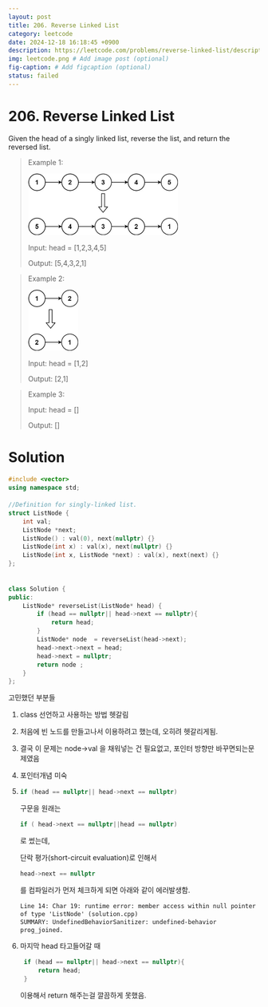 ```yaml
---
layout: post
title: 206. Reverse Linked List
category: leetcode
date: 2024-12-18 16:18:45 +0900
description: https://leetcode.com/problems/reverse-linked-list/description/
img: leetcode.png # Add image post (optional)
fig-caption: # Add figcaption (optional)
status: failed
---
```


            
# 206. Reverse Linked List

Given the head of a singly linked list, reverse the list, and return the reversed list.



> Example 1:
> 
> <img src="../imgs/rev1ex1.jpg" alt="rev1ex1" width="300"/>
> 
> Input: head = [1,2,3,4,5]
> 
> Output: [5,4,3,2,1]




> Example 2:
> 
> <img src="../imgs/rev1ex2.jpg" alt="rev1ex2" width="100"/>
> 
> Input: head = [1,2]
> 
> Output: [2,1]

> Example 3:
> 
> Input: head = []
> 
> Output: []

# Solution

```cpp
#include <vector>
using namespace std;

//Definition for singly-linked list.
struct ListNode {
    int val;
    ListNode *next;
    ListNode() : val(0), next(nullptr) {}
    ListNode(int x) : val(x), next(nullptr) {}
    ListNode(int x, ListNode *next) : val(x), next(next) {}
};


class Solution {
public:
    ListNode* reverseList(ListNode* head) {
        if (head == nullptr|| head->next == nullptr){
            return head;
        }
        ListNode* node  = reverseList(head->next);
        head->next->next = head;
        head->next = nullptr;
        return node ;
    }
};

```

고민했던 부분들
1. class 선언하고 사용하는 방법 헷갈림
   
2. 처음에 빈 노드를 만들고나서 이용하려고 했는데, 오히려 헷갈리게됨.
   
3. 결국 이 문제는 node->val 을 채워넣는 건 필요없고, 포인터 방향만 바꾸면되는문제였음
   
4. 포인터개념 미숙
   
5. 
   ```cpp
   if (head == nullptr|| head->next == nullptr)
   ```
   구문을 원래는 
   ```cpp
   if ( head->next == nullptr||head == nullptr)
   ```
   로 썼는데,
   
   단락 평가(short-circuit evaluation)로 인해서 
   ```cpp
   head->next == nullptr
   ``` 
   를 컴파일러가 먼저 체크하게 되면 아래와 같이 에러발생함.
   ```
   Line 14: Char 19: runtime error: member access within null pointer of type 'ListNode' (solution.cpp) 
   SUMMARY: UndefinedBehaviorSanitizer: undefined-behavior prog_joined.
   ```
6. 마지막 head 타고들어갈 때
   ```cpp
    if (head == nullptr|| head->next == nullptr){
        return head;
    }
    ```
    이용해서 return 해주는걸 깔끔하게 못했음. 

